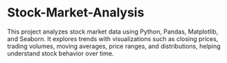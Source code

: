 # Stock-Market-Analysis
This project analyzes stock market data using Python, Pandas, Matplotlib, and Seaborn. It explores trends with visualizations such as closing prices, trading volumes, moving averages, price ranges, and distributions, helping understand stock behavior over time.
